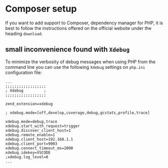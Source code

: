 # Composer setup

If you want to add support to Composer, dependency manager for PHP, it is best to follow the instructions offered on the official website under the heading `download`.

## small inconvenience found with `Xdebug`

To minimize the verbosity of debug messages when using PHP from the command line you can use the following `Xdebug` settings on `php.ini` configuration file:

```text
...
;;;;;;;;;;;;;;;;;;
; Xdebug         ;
;;;;;;;;;;;;;;;;;;

zend_extension=xdebug

; xdebug.mode=[off,develop,coverage,debug,gcstats,profile,trace]

xdebug.mode=debug,trace
xdebug.start_with_request=trigger
xdebug.discover_client_host=1
xdebug.remote_enable=1
xdebug.client_host=192.168.1.1
xdebug.client_port=9003
xdebug.connect_timeout_ms=2000
xdebug.idekey=VSCODE
;xdebug.log_level=0
...
``` 

